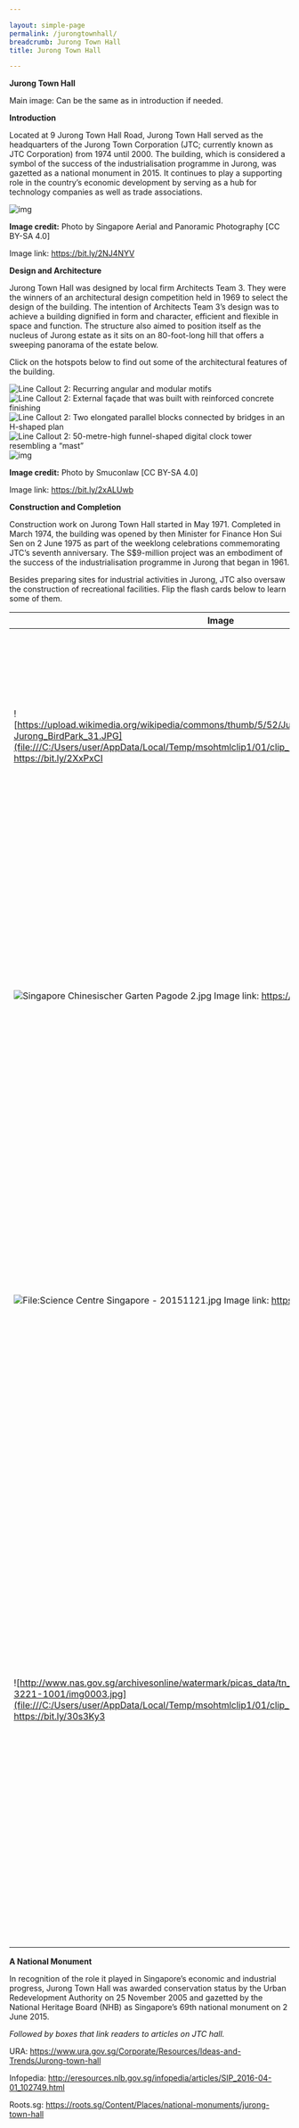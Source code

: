 ```yaml
---

layout: simple-page
permalink: /jurongtownhall/
breadcrumb: Jurong Town Hall
title: Jurong Town Hall

--- 
```


**Jurong Town Hall**

 

Main image: Can be the same as in introduction if needed.

 

**Introduction**

 

Located at 9 Jurong Town Hall Road, Jurong Town Hall served as the headquarters of the Jurong Town Corporation (JTC; currently known as JTC Corporation) from 1974 until 2000. The building, which is considered a symbol of the success of the industrialisation programme in Jurong, was gazetted as a national monument in 2015. It continues to play a supporting role in the country’s economic development by serving as a hub for technology companies as well as trade associations.

 

![img](file:///C:/Users/user/AppData/Local/Temp/msohtmlclip1/01/clip_image001.jpg)

 

**Image credit:** Photo by Singapore Aerial and Panoramic Photography [CC BY-SA 4.0]

 

Image link: https://bit.ly/2NJ4NYV 

 

**Design and Architecture**

 

Jurong Town Hall was designed by local firm Architects Team 3. They were the winners of an architectural design competition held in 1969 to select the design of the building. The intention of Architects Team 3’s design was to achieve a building dignified in form and character, efficient and flexible in space and function. The structure also aimed to position itself as the nucleus of Jurong estate as it sits on an 80-foot-long hill that offers a sweeping panorama of the estate below.

 

Click on the hotspots below to find out some of the architectural features of the building.

 

![Line Callout 2: Recurring angular and modular motifs](file:///C:/Users/user/AppData/Local/Temp/msohtmlclip1/01/clip_image002.png)![Line Callout 2: External façade that was built with reinforced concrete finishing](file:///C:/Users/user/AppData/Local/Temp/msohtmlclip1/01/clip_image003.png)![Line Callout 2: Two elongated parallel blocks connected by bridges in an H-shaped plan](file:///C:/Users/user/AppData/Local/Temp/msohtmlclip1/01/clip_image004.png)![Line Callout 2: 50-metre-high funnel-shaped digital clock tower resembling a “mast”](file:///C:/Users/user/AppData/Local/Temp/msohtmlclip1/01/clip_image005.png)![img](file:///C:/Users/user/AppData/Local/Temp/msohtmlclip1/01/clip_image006.png)

 

**Image credit:** Photo by Smuconlaw [CC BY-SA 4.0]

 

Image link: https://bit.ly/2xALUwb 

 

**Construction and Completion**

 

Construction work on Jurong Town Hall started in May 1971. Completed in March 1974, the building was opened by then Minister for Finance Hon Sui Sen on 2 June 1975 as part of the weeklong celebrations commemorating JTC’s seventh anniversary. The S$9-million project was an embodiment of the success of the industrialisation programme in Jurong that began in 1961.

 

Besides preparing sites for industrial activities in Jurong, JTC also oversaw the construction of recreational facilities. Flip the flash cards below to learn some of them.

 

| **Image**                                                    | **Text**                                                     |
| ------------------------------------------------------------ | ------------------------------------------------------------ |
| ![https://upload.wikimedia.org/wikipedia/commons/thumb/5/52/Jurong_BirdPark_31.JPG/1280px-Jurong_BirdPark_31.JPG](file:///C:/Users/user/AppData/Local/Temp/msohtmlclip1/01/clip_image007.jpg)       Image link: https://bit.ly/2XxPxCI | Jurong Bird Park       Opened in 1971 as Asia's largest bird   park, the park was built as a recreational attraction for visitors to enjoy   and connect with nature. It came at a time when the country was undergoing   rapid industrialisation and urbanisation. |
| ![Singapore Chinesischer Garten Pagode 2.jpg](file:///C:/Users/user/AppData/Local/Temp/msohtmlclip1/01/clip_image008.jpg)       Image link: https://bit.ly/2G1FKKg | Chinese Garden       Design by Yu Yuen Chen, a Taiwanese   expert on Chinese gardens, the Chinese garden was opened in 1975. Its purpose   was to provide the highly industrialised Jurong with a green belt that came   with landscaped gardens, a lake and ample open spaces.       **Image credit:**    Photo by Zairon [CC BY-SA 4.0] |
| ![File:Science Centre Singapore - 20151121.jpg](file:///C:/Users/user/AppData/Local/Temp/msohtmlclip1/01/clip_image009.jpg)       Image   link: https://bit.ly/2xEFiNj | Singapore Science Centre       The Singapore Science Centre was opened   in 1977. It was set up to promote interest and learning in science and   technology. This objective came at a time when Singapore was moving up the   value-chain with a focus on developing high-tech industries.       **Image credit:**    Photo by Smuconlaw [CC BY-SA 4.0] |
| ![http://www.nas.gov.sg/archivesonline/watermark/picas_data/tn_pcd/19980007001-8154-3221-1001/img0003.jpg](file:///C:/Users/user/AppData/Local/Temp/msohtmlclip1/01/clip_image010.jpg)       Image   link: https://bit.ly/30s3Ky3 | Jurong Drive-In Cinema       Singapore’s only open-air drive-in   cinema, the Jurong Drive-in was Singapore’s only open-air drive-in cinema.   Opened in 1971 by Cathay, it was located on a JTC site at Yuan Ching Road,   next to the Japanese Gardens. The cinema could accommodate 900 cars and an   additional 300 people in its walk-in gallery. The drive-in cinema was closed   on 30 September 1985 due to poor attendances.       **Image credit:**    Ministry of Information and the Arts   Collection, courtesy of National Archives of Singapore |

 

 

**A National Monument**

 

In recognition of the role it played in Singapore’s economic and industrial progress, Jurong Town Hall was awarded conservation status by the Urban Redevelopment Authority on 25 November 2005 and gazetted by the National Heritage Board (NHB) as Singapore’s 69th national monument on 2 June 2015.

 

*Followed by boxes that link readers to articles on JTC hall.*

 

URA: https://www.ura.gov.sg/Corporate/Resources/Ideas-and-Trends/Jurong-town-hall

 

Infopedia: http://eresources.nlb.gov.sg/infopedia/articles/SIP_2016-04-01_102749.html

 

Roots.sg: https://roots.sg/Content/Places/national-monuments/jurong-town-hall

 

 